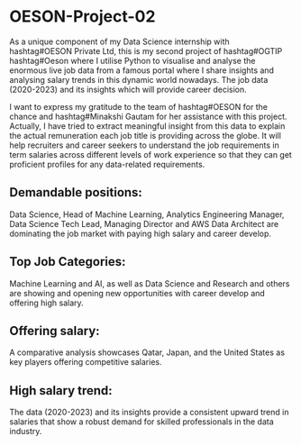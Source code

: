 # OESON-Project-02
As a unique component of my Data Science internship with hashtag#OESON Private Ltd, this is my second project of hashtag#OGTIP hashtag#Oeson where I utilise Python to visualise and analyse the enormous live job data from a famous portal where I share insights and analysing salary trends in this dynamic world nowadays. The job data (2020-2023) and its insights which will provide career decision.

I want to express my gratitude to the team of hashtag#OESON for the chance and hashtag#Minakshi Gautam for her assistance with this project.
Actually, I have tried to extract meaningful insight from this data to explain the actual remuneration each job title is providing across the globe. It will help recruiters and career seekers to understand the job requirements in term salaries across different levels of work experience so that they can get proficient profiles for any data-related requirements.

## Demandable positions:  
Data Science, Head of Machine Learning, Analytics Engineering Manager, Data Science Tech Lead, Managing Director and AWS Data Architect are dominating the job market with paying high salary and career develop. 

## Top Job Categories:
Machine Learning and AI, as well as Data Science and Research and others are showing and opening new opportunities with career develop and offering high salary.

## Offering salary: 
A comparative analysis showcases Qatar, Japan, and the United States as key players offering competitive salaries.

## High salary trend: 
The data (2020-2023) and its insights provide a consistent upward trend in salaries that show a robust demand for skilled professionals in the data industry.
